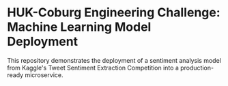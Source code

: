 # HUK-Coburg Engineering Challenge: Machine Learning Model Deployment

This repository demonstrates the deployment of a sentiment analysis model from Kaggle's Tweet Sentiment Extraction Competition into a production-ready microservice.
